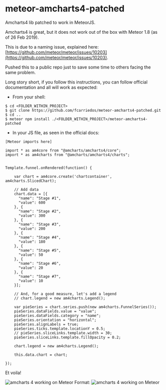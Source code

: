 # meteor-amcharts4-patched
Amcharts4 lib patched to work in MeteorJS.

Amcharts4 is great, but it does not work out of the box with Meteor 1.8 (as of 26 Feb 2019).

This is due to a naming issue, explained here: [https://github.com/meteor/meteor/issues/10203](https://github.com/meteor/meteor/issues/10203).

Pushed this to a public repo just to save some time to others facing the same problem.

Long story short, if you follow this instructions, you can follow official documentation and all will work as expected:

 * From your shell:

```
$ cd <FOLDER_WITHIN_PROJECT>
$ git clone https://github.com/fcarriedos/meteor-amcharts4-patched.git
$ cd ..
$ meteor npm install ./<FOLDER_WITHIN_PROJECT>/meteor-amcharts4-patched
```

 * In your JS file, as seen in the official docs:

```
[Meteor imports here]

import * as am4core from "@amcharts/amcharts4/core";
import * as am4charts from "@amcharts/amcharts4/charts";


Template.funnel.onRendered(function() {

	var chart = am4core.create('chartcontainer', am4charts.SlicedChart);

	// Add data
	chart.data = [{
	  "name": "Stage #1",
	  "value": 600
	}, {
	  "name": "Stage #2",
	  "value": 300
	}, {
	  "name": "Stage #3",
	  "value": 200
	}, {
	  "name": "Stage #4",
	  "value": 180
	}, {
	  "name": "Stage #5",
	  "value": 50
	}, {
	  "name": "Stage #6",
	  "value": 20
	}, {
	  "name": "Stage #7",
	  "value": 10
	}];

	// And, for a good measure, let's add a legend
	// chart.legend = new am4charts.Legend();

	var pieSeries = chart.series.push(new am4charts.FunnelSeries());
	pieSeries.dataFields.value = "value";
	pieSeries.dataFields.category = "name";
	pieSeries.orientation = "horizontal";
	pieSeries.alignLabels = true;
	pieSeries.ticks.template.locationY = 0.5;
	// pieSeries.sliceLinks.template.width = 30;
	pieSeries.sliceLinks.template.fillOpacity = 0.2;

	chart.legend = new am4charts.Legend();

	this.data.chart = chart;

});

```

Et voila!

![amcharts 4 working on Meteor](https://drive.google.com/file/d/1GIxpGaHRf96ny9tnZ3HUIiGlGuXsZt1W/view?usp=sharing)
Format: ![amcharts 4 working on Meteor](https://drive.google.com/file/d/1GIxpGaHRf96ny9tnZ3HUIiGlGuXsZt1W/view?usp=sharing)

